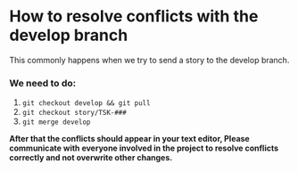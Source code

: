 # How to resolve conflicts with the develop branch

This commonly happens when we try to send a story to the develop branch.
### We need to do:
1. `git checkout develop && git pull`
2. `git checkout story/TSK-###`
3. `git merge develop`

**After that the conflicts should appear in your text editor, Please communicate with everyone involved in the project to resolve conflicts correctly and not overwrite other changes.**